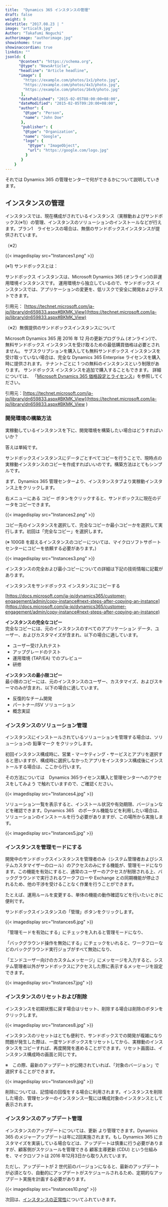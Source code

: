 ```yaml
---
title:  "Dynamics 365 インスタンスの管理"
draft: false
weight: 9
datetitle: "2017.08.23 | "
image: "artical9.jpg"
Author: "Takafumi Noguchi"
authorimage: "authorimage.jpg"
showinhome: true
showinaccordian: true
linkdin: ""
jsonld: {
      "@context": "https://schema.org",
      "@type": "NewsArticle",
      "headline": "Article headline",
      "image": [
        "https://example.com/photos/1x1/photo.jpg",
        "https://example.com/photos/4x3/photo.jpg",
        "https://example.com/photos/16x9/photo.jpg"
       ],
      "datePublished": "2015-02-05T08:00:00+08:00",
      "dateModified": "2015-02-05T09:20:00+08:00",
      "author": {
        "@type": "Person",
        "name": "John Doe"
       },
       "publisher": {
        "@type": "Organization",
        "name": "Google",
        "logo": {
          "@type": "ImageObject",
          "url": "https://google.com/logo.jpg"
         }
       }
    }
---
```

<!-- Intro  -->
それでは Dynamics 365 の管理センターで何ができるかについて説明していきます。


## インスタンスの管理
インスタンスでは、現在構成がされているインスタンス（実稼動およびサンドボックス(※1)）の管理、インスタンスのソリューションのインストールなどが行えます。プラン1　ライセンスの場合は、無償のサンドボックスインスタンスが提供されています。

（※2）
<!-- Image= Instances1.png -->
{{< imagedisplay src="Instances1.png" >}}

(※1) サンドボックスとは：
<!-- Quate Box -->
サンドボックス インスタンスは、Microsoft Dynamics 365 (オンライン)の非運用環境インスタンスです。 運用環境から独立しているので、サンドボックス インスタンスでは、アプリケーションの変更を、低リスクで安全に開発およびテストできます。

引用元： [https://technet.microsoft.com/ja-jp/library/dn659833.aspx#BKMK_View](https://technet.microsoft.com/ja-jp/library/dn659833.aspx#BKMK_View)


（※2）無償提供のサンドボックスインスタンスについて
<!-- Quate Box -->
Microsoft Dynamics 365 用 2016 年 12 月の更新プログラム (オンライン)で、無料サンドボックス インスタンスを受け取るための最低購買価格は必要とされません。 サブスクリプションを購入しても無料サンドボックス インスタンスを受け取っていない場合は、完全な Dynamics 365 Enterprise ライセンスを購入時に提供されます。 テナントごとに 1 つの無料のインスタンスという制限があります。 サンドボックス インスタンスを追加で購入することもできます。 詳細については、 「[Microsoft Dynamics 365 価格設定とライセンス](https://go.microsoft.com/fwlink/p/?LinkID=321102)」を参照してください。

引用元：[https://technet.microsoft.com/ja-jp/library/dn659833.aspx#BKMK_View](https://technet.microsoft.com/ja-jp/library/dn659833.aspx#BKMK_View  )

### 開発環境の構築方法
実稼動しているインスタンスを下に、開発環境を構築したい場合はどうすればいいか？

答えは単純です。

サンドボックスインスタンスにデータごとすべてコピーを行うことで、現時点の実稼動インスタンスのコピーを作成すればいいのです。構築方法はとてもシンプルです。

まず、Dynamics 365 管理センターより、インスタンスタブより実稼動インスタンス上をクリックします。

右メニューにある コピー ボタンをクリックすると、サンドボックスに現在のデータをコピーできます。
<!-- Image= Instances2.png -->
{{< imagedisplay src="Instances2.png" >}}

コピー先のインスタンスを選択して、完全なコピーか最小コピーかを選択して実行します。初回は「完全なコピー」を選択します。

(※ 100GB を超えるインスタンスのコピーについては、マイクロソフトサポートセンターにコピーを依頼する必要があります。)
<!-- Image= Instances3.png -->
{{< imagedisplay src="Instances3.png" >}}

インスタンスの完全および最小コピーについての詳細は下記の技術情報に記載があります。

インスタンスをサンドボックス インスタンスにコピーする

[https://docs.microsoft.com/ja-jp/dynamics365/customer-engagement/admin/copy-instance#next-steps-after-copying-an-instance](https://docs.microsoft.com/ja-jp/dynamics365/customer-engagement/admin/copy-instance#next-steps-after-copying-an-instance)

<!-- Quate Box -->
**インスタンスの完全なコピー**    
完全なコピーには、元のインスタンスのすべてのアプリケーション データ、ユーザー、およびカスタマイズが含まれ、以下の場合に適しています。
* ユーザー受け入れテスト
* アップグレードのテスト
* 運用環境 (TAP/EA) でのプレビュー
* 研修

**インスタンスの最小限コピー**    
最小限のコピーには、元のインスタンスのユーザー、カスタマイズ、およびスキーマのみが含まれ、以下の場合に適しています。
* 反復的なチーム開発
* パートナー/ISV ソリューション
* 概念実証


### インスタンスのソリューション管理
インスタンスにインストールされているソリューションを管理する場合は、ソリューションの 鉛筆マーク をクリックします。

初回インスタンス構成時に、営業・マーケティング・サービスとアプリを選択すると思いますが、構成時に選択しなかったアプリをインスタンス構成後にインストールする場合は、ここから行います。

その方法については　Dynamics 365ライセンス購入と管理センターへのアクセスをしてみよう で触れていますので、ご確認ください。
<!-- Image= Instances4.jpg -->
{{< imagedisplay src="Instances4.jpg" >}}

ソリューション一覧を表示すると、インストール状況や有効期限、バージョンなどを確認できます。Dynamics 365　のポータル機能などを利用したい場合は、ソリューションのインストールを行う必要がありますが、この場所から実施します。
<!-- Image= Instances5.jpg -->
{{< imagedisplay src="Instances5.jpg" >}}

### インスタンスを管理モードにする
開発中のサンドボックスインスタンスを管理者のみ（システム管理者およびシステムカスタマイザーのロール）のアクセスのみにする機能が、管理モードになります。この機能を有効にすると、通常のユーザーのアクセスが制限される上、バックグラウンドで実行されるワークフローや Exchange との同期機能が停止されるため、他の干渉を受けることなく作業を行うことができます。

たとえば、運用ルールを変更する、単体の機能の動作確認などを行いたいときに便利です。


サンドボックスインスタンスの「管理」ボタンをクリックします。
<!-- Image= Instances6.jpg -->
{{< imagedisplay src="Instances6.jpg" >}}

「管理モードを有効にする」にチェックを入れると管理モードになり、

「バックグラウンド操作を無効にする」にチェックをいれると、ワークフローなどのバックグラウンド実行ジョブがすべて無効になり、

「エンドユーザー向けのカスタムメッセージ」にメッセージを入力すると、システム管理者以外がサンドボックスにアクセスした際に表示するメッセージを設定できます。
<!-- Image= Instances7.jpg -->
{{< imagedisplay src="Instances7.jpg" >}}

### インスタンスのリセットおよび削除
インスタンスを初期状態に戻す場合はリセット、削除する場合は削除のボタンをクリックします。
<!-- Image= Instances8.jpg -->
{{< imagedisplay src="Instances8.jpg" >}}

インスタンスのリセットはとても便利で、サンドボックスでの開発が複雑になり問題が発生した際は、一度サンドボックスをリセットしてから、実稼動のインスタンスをコピーすれば、再度開発を進めることができます。リセット画面は、インスタンス構成時の画面と同じです。

※　この際、最新のアップデートが公開されていれば、「対象のバージョン」で選択することができます。
<!-- Image= Instances9.jpg -->
{{< imagedisplay src="Instances9.jpg" >}}

削除については、記憶域の回復をする場合に利用されます。インスタンスを削除した場合、管理センターのインスタンス一覧には構成対象のインスタンスとして表示されます。

### インスタンスのアップデート管理
インスタンスのアップデートについては、更新 より管理できます。Dynamics 365 のメジャーアップデートは年に2回実施されます。もし Dynamics 365 にカスタマイズを実装している場合などは、アップデートは慎重に行う必要がありますが、顧客側がスケジュールを管理できる 顧客主導更新 (CDU)  という仕組みを、マイクロソフトは 2016 年12月3日から取り入れています。

ただし、アップデートが 2 世代前のバージョンになると、最新のアップデートが必須となり、自動的にアップデートがスケジュールされるため、定期的なアップデート実施を計画する必要があります。
<!-- Image= Instances10.png -->
{{< imagedisplay src="Instances10.png" >}}

次回は、[インスタンスの正常性](#)についてふれていきます。